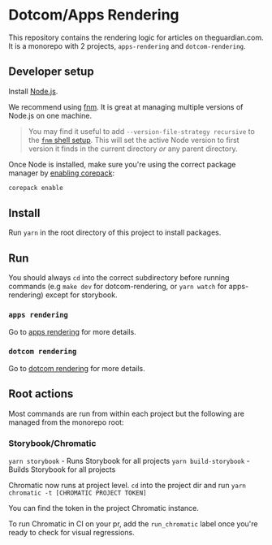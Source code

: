 # Dotcom/Apps Rendering

This repository contains the rendering logic for articles on theguardian.com. It is a monorepo with 2 projects, `apps-rendering` and `dotcom-rendering`.

## Developer setup

Install [Node.js](https://nodejs.org).

We recommend using [fnm](https://github.com/Schniz/fnm). It is great at managing multiple versions of Node.js on one machine.

> You may find it useful to add `--version-file-strategy recursive` to the [`fnm` shell setup](https://github.com/Schniz/fnm?tab=readme-ov-file#shell-setup). This will set the active Node version to first version it finds in the current directory _or_ any parent directory.

Once Node is installed, make sure you're using the correct package manager by [enabling corepack](https://github.com/nodejs/corepack?tab=readme-ov-file#utility-commands):

```sh
corepack enable
```

## Install

Run `yarn` in the root directory of this project to install packages.

## Run

You should always `cd` into the correct subdirectory before running commands (e.g `make dev` for dotcom-rendering, or `yarn watch` for apps-rendering) except for storybook.

### `apps rendering`

Go to [apps rendering](apps-rendering/README.md) for more details.

### `dotcom rendering`

Go to [dotcom rendering](dotcom-rendering/README.md) for more details.

## Root actions

Most commands are run from within each project but the following are managed from the monorepo root:

### Storybook/Chromatic

`yarn storybook` - Runs Storybook for all projects
`yarn build-storybook` - Builds Storybook for all projects

Chromatic now runs at project level. `cd` into the project dir and run `yarn chromatic -t [CHROMATIC PROJECT TOKEN]`

You can find the token in the project Chromatic instance.

To run Chromatic in CI on your pr, add the `run_chromatic` label once you're ready to check for visual regressions.
